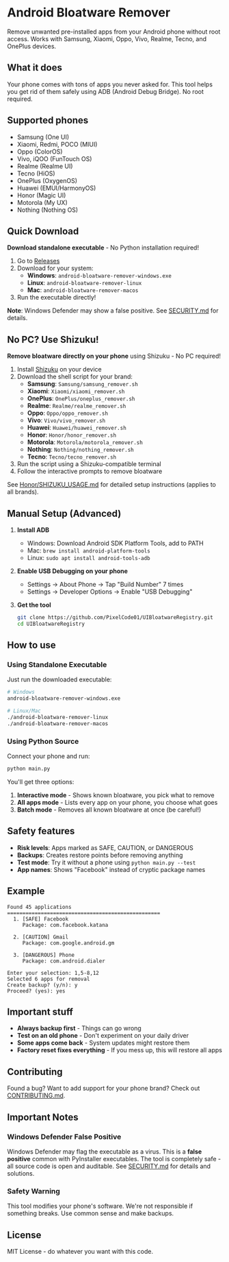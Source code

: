 # Android Bloatware Remover

Remove unwanted pre-installed apps from your Android phone without root access. Works with Samsung, Xiaomi, Oppo, Vivo, Realme, Tecno, and OnePlus devices.

## What it does

Your phone comes with tons of apps you never asked for. This tool helps you get rid of them safely using ADB (Android Debug Bridge). No root required.

## Supported phones

- Samsung (One UI)
- Xiaomi, Redmi, POCO (MIUI) 
- Oppo (ColorOS)
- Vivo, iQOO (FunTouch OS)
- Realme (Realme UI)
- Tecno (HiOS)
- OnePlus (OxygenOS)
- Huawei (EMUI/HarmonyOS)
- Honor (Magic UI)
- Motorola (My UX)
- Nothing (Nothing OS)

## Quick Download

**Download standalone executable** - No Python installation required!

1. Go to [Releases](https://github.com/PixelCode01/UIBloatwareRegistry/releases)
2. Download for your system:
   - **Windows**: `android-bloatware-remover-windows.exe`
   - **Linux**: `android-bloatware-remover-linux`
   - **Mac**: `android-bloatware-remover-macos`
3. Run the executable directly!

**Note**: Windows Defender may show a false positive. See [SECURITY.md](SECURITY.md) for details.

## No PC? Use Shizuku!

**Remove bloatware directly on your phone** using Shizuku - No PC required!

1. Install [Shizuku](https://github.com/RikkaApps/Shizuku/releases) on your device
2. Download the shell script for your brand:
   - **Samsung**: `Samsung/samsung_remover.sh`
   - **Xiaomi**: `Xiaomi/xiaomi_remover.sh`
   - **OnePlus**: `OnePlus/oneplus_remover.sh`
   - **Realme**: `Realme/realme_remover.sh`
   - **Oppo**: `Oppo/oppo_remover.sh`
   - **Vivo**: `Vivo/vivo_remover.sh`
   - **Huawei**: `Huawei/huawei_remover.sh`
   - **Honor**: `Honor/honor_remover.sh`
   - **Motorola**: `Motorola/motorola_remover.sh`
   - **Nothing**: `Nothing/nothing_remover.sh`
   - **Tecno**: `Tecno/tecno_remover.sh`
3. Run the script using a Shizuku-compatible terminal
4. Follow the interactive prompts to remove bloatware

See [Honor/SHIZUKU_USAGE.md](Honor/SHIZUKU_USAGE.md) for detailed setup instructions (applies to all brands).

## Manual Setup (Advanced)

1. **Install ADB**
   - Windows: Download Android SDK Platform Tools, add to PATH
   - Mac: `brew install android-platform-tools`
   - Linux: `sudo apt install android-tools-adb`

2. **Enable USB Debugging on your phone**
   - Settings → About Phone → Tap "Build Number" 7 times
   - Settings → Developer Options → Enable "USB Debugging"

3. **Get the tool**
   ```bash
   git clone https://github.com/PixelCode01/UIBloatwareRegistry.git
   cd UIBloatwareRegistry
   ```

## How to use

### Using Standalone Executable
Just run the downloaded executable:
```bash
# Windows
android-bloatware-remover-windows.exe

# Linux/Mac
./android-bloatware-remover-linux
./android-bloatware-remover-macos
```

### Using Python Source
Connect your phone and run:
```bash
python main.py
```

You'll get three options:

1. **Interactive mode** - Shows known bloatware, you pick what to remove
2. **All apps mode** - Lists every app on your phone, you choose what goes
3. **Batch mode** - Removes all known bloatware at once (be careful!)

## Safety features

- **Risk levels**: Apps marked as SAFE, CAUTION, or DANGEROUS
- **Backups**: Creates restore points before removing anything
- **Test mode**: Try it without a phone using `python main.py --test`
- **App names**: Shows "Facebook" instead of cryptic package names

## Example

```
Found 45 applications
==================================================
  1. [SAFE] Facebook
     Package: com.facebook.katana
     
  2. [CAUTION] Gmail  
     Package: com.google.android.gm
     
  3. [DANGEROUS] Phone
     Package: com.android.dialer

Enter your selection: 1,5-8,12
Selected 6 apps for removal
Create backup? (y/n): y
Proceed? (yes): yes
```

## Important stuff

- **Always backup first** - Things can go wrong
- **Test on an old phone** - Don't experiment on your daily driver
- **Some apps come back** - System updates might restore them
- **Factory reset fixes everything** - If you mess up, this will restore all apps

## Contributing

Found a bug? Want to add support for your phone brand? Check out [CONTRIBUTING.md](CONTRIBUTING.md).

## Important Notes

### Windows Defender False Positive
Windows Defender may flag the executable as a virus. This is a **false positive** common with PyInstaller executables. The tool is completely safe - all source code is open and auditable. See [SECURITY.md](SECURITY.md) for details and solutions.

### Safety Warning
This tool modifies your phone's software. We're not responsible if something breaks. Use common sense and make backups.

## License

MIT License - do whatever you want with this code.
